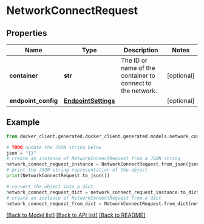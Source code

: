 # NetworkConnectRequest


## Properties

Name | Type | Description | Notes
------------ | ------------- | ------------- | -------------
**container** | **str** | The ID or name of the container to connect to the network. | [optional] 
**endpoint_config** | [**EndpointSettings**](EndpointSettings.md) |  | [optional] 

## Example

```python
from docker_client.generated.docker_client.generated.models.network_connect_request import NetworkConnectRequest

# TODO update the JSON string below
json = "{}"
# create an instance of NetworkConnectRequest from a JSON string
network_connect_request_instance = NetworkConnectRequest.from_json(json)
# print the JSON string representation of the object
print(NetworkConnectRequest.to_json())

# convert the object into a dict
network_connect_request_dict = network_connect_request_instance.to_dict()
# create an instance of NetworkConnectRequest from a dict
network_connect_request_from_dict = NetworkConnectRequest.from_dict(network_connect_request_dict)
```
[[Back to Model list]](../README.md#documentation-for-models) [[Back to API list]](../README.md#documentation-for-api-endpoints) [[Back to README]](../README.md)


